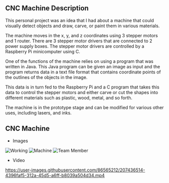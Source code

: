 ## CNC Machine Description

This personal project was an idea that I had about a machine that could visually detect objects and draw,
carve, or paint them in various materials.

The machine moves in the x, y, and z coordinates using 3 stepper motors and 1 router.
There are 3 stepper motor drivers that are connected to 2 power supply boxes.
The stepper motor drivers are controlled by a Raspberry Pi minicomputer using C.

One of the functions of the machine relies on using a program that was written in Java.
This Java program can be given an image as input and the program returns data in a text file format
that contains coordinate points of the outlines of the objects in the image.

This data is in turn fed to the Raspberry Pi and a C program that takes this data to
control the stepper motors and either carve or cut the shapes into different materials such as plastic, wood, metal, and so forth.

The machine is in the prototype stage and can be modified for various other uses, including lasers, and inks.

## CNC Machine

* Images

![Working](https://user-images.githubusercontent.com/86565212/207437934-0b084eb1-370b-4bb3-85dc-1c13ae679165.jpeg)
![Machine](https://user-images.githubusercontent.com/86565212/207437938-8c33cac5-bf0d-4317-bf95-34166db516fe.jpeg)
![Team Member](https://user-images.githubusercontent.com/86565212/207437941-30b25181-c872-4d79-9fbc-00dc2ad95c12.jpeg)

* Video

https://user-images.githubusercontent.com/86565212/207436514-4396faf5-312a-45d5-a6ff-b8039a504d34.mp4



